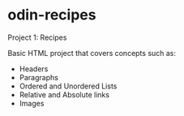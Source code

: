 # odin-recipes
Project 1: Recipes

Basic HTML project that covers concepts such as:
- Headers
- Paragraphs
- Ordered and Unordered Lists
- Relative and Absolute links
- Images
